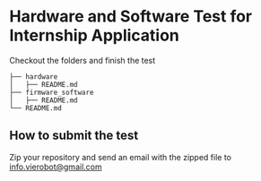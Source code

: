 # Hardware and Software Test for Internship Application
Checkout the folders and finish the test

```
├── hardware
│   ├── README.md
├── firmware_software
│   ├── README.md
└── README.md
```


## How to submit the test
Zip your repository and send an email with the zipped file to [info.vierobot@gmail.com](mailto:info.vierobot@gmail.com)


